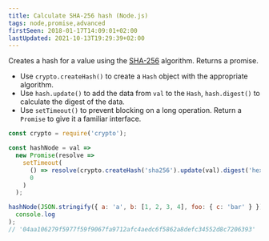 ```yaml
---
title: Calculate SHA-256 hash (Node.js)
tags: node,promise,advanced
firstSeen: 2018-01-17T14:09:01+02:00
lastUpdated: 2021-10-13T19:29:39+02:00
---
```


Creates a hash for a value using the [SHA-256](https://en.wikipedia.org/wiki/SHA-2) algorithm.
Returns a promise.

- Use `crypto.createHash()` to create a `Hash` object with the appropriate algorithm.
- Use `hash.update()` to add the data from `val` to the `Hash`, `hash.digest()` to calculate the digest of the data.
- Use `setTimeout()` to prevent blocking on a long operation. Return a `Promise` to give it a familiar interface.

```js
const crypto = require('crypto');

const hashNode = val =>
  new Promise(resolve =>
    setTimeout(
      () => resolve(crypto.createHash('sha256').update(val).digest('hex')),
      0
    )
  );
```

```js
hashNode(JSON.stringify({ a: 'a', b: [1, 2, 3, 4], foo: { c: 'bar' } })).then(
  console.log
);
// '04aa106279f5977f59f9067fa9712afc4aedc6f5862a8defc34552d8c7206393'
```
